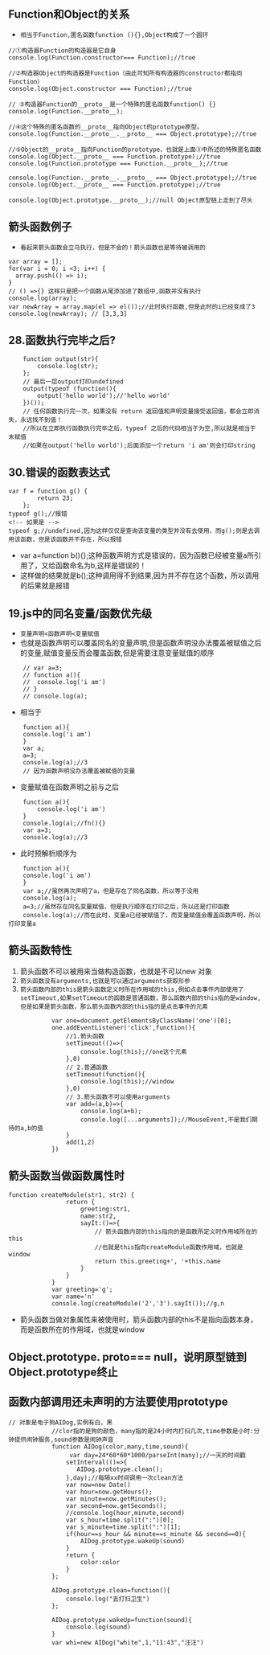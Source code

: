 ## Function和Object的关系
* `相当于Function,匿名函数function (){},Object构成了一个圆环`
```
//①构造器Function的构造器是它自身
console.log(Function.constructor=== Function);//true

//②构造器Object的构造器是Function（由此可知所有构造器的constructor都指向Function）
console.log(Object.constructor === Function);//true

// ③构造器Function的__proto__是一个特殊的匿名函数function() {}
console.log(Function.__proto__);

//④这个特殊的匿名函数的__proto__指向Object的prototype原型。
console.log(Function.__proto__.__proto__ === Object.prototype);//true

//⑤Object的__proto__指向Function的prototype，也就是上面③中所述的特殊匿名函数
console.log(Object.__proto__ === Function.prototype);//true
console.log(Function.prototype === Function.__proto__);//true

console.log(Function.__proto__.__proto__ === Object.prototype);//true
console.log(Object.__proto__ === Function.prototype);//true

console.log(Object.prototype.__proto__);//null Object原型链上走到了尽头

```

## 箭头函数例子
* `看起来箭头函数会立马执行，但是不会的！箭头函数也是等待被调用的`
```
var array = [];
for(var i = 0; i <3; i++) {
  array.push(() => i);
}
// () =>{} 这样只是把一个函数从尾添加进了数组中,函数并没有执行
console.log(array); 
var newArray = array.map(el => el());//此时执行函数,但是此时的i已经变成了3
console.log(newArray); // [3,3,3]
```

## 28.函数执行完毕之后?
```
	function output(str){
		console.log(str);
	};
	// 最后一层output打印undefined
	output(typeof (function(){
		output('hello world');//'hello world'
	})());
	// 任何函数执行完一次，如果没有 return 返回值和声明变量接受返回值，都会立即消失，永远找不到值！
	//所以在立即执行函数执行完毕之后，typeof 之后的代码相当于为空,所以就是相当于未赋值
	//如果在output('hello world');后面添加一个return 'i am'则会打印string
```

## 30.错误的函数表达式
```
var f = function g() {
        return 23;
    };
typeof g();//报错
<!-- 如果是 -->
typeof g;//undefined,因为这样仅仅是查询该变量的类型并没有去使用，而g();则是去调用该函数，但是该函数并不存在，所以报错
```
* var a=function b(){};这种函数声明方式是错误的，因为函数已经被变量a所引用了，又给函数命名为b,这样是错误的！
* 这样做的结果就是b();这种调用得不到结果,因为并不存在这个函数，所以调用的后果就是报错

## 19.js中的同名变量/函数优先级
* `变量声明<函数声明<变量赋值`
* 也就是函数声明可以覆盖同名的变量声明,但是函数声明没办法覆盖被赋值之后的变量,赋值变量反而会覆盖函数,但是需要注意变量赋值的顺序
```
	// var a=3;
	// function a(){
	// 	console.log('i am')
	// }
	// console.log(a);
```
* 相当于
```
	function a(){
	console.log('i am')
	}
	var a;
	a=3;
	console.log(a);//3
	// 因为函数声明没办法覆盖被赋值的变量
```
* 变量赋值在函数声明之前与之后		
```
	function a(){
		console.log('i am')
	}
	console.log(a);//fn(){}
	var a=3;
	console.log(a);//3
```
* 此时预解析顺序为
```
	function a(){
	console.log('i am')
	} 
	var a;//虽然再次声明了a，但是存在了同名函数，所以等于没用
	console.log(a);
	a=3;//虽然存在同名变量赋值，但是执行顺序在打印之后，所以还是打印函数
	console.log(a);//而在此时，变量a已经被赋值了，而变量赋值会覆盖函数声明，所以打印变量a
```


## 箭头函数特性
1. 箭头函数不可以被用来当做构造函数，也就是不可以new 对象
2. `箭头函数没有arguments,也就是可以通过arguments获取形参`
3. `箭头函数内部的this是箭头函数定义时所在作用域的this,例如点击事件内部使用了setTimeout,如果setTimeout的函数是普通函数，那么函数内部的this指的是window,但是如果是箭头函数，那么箭头函数内部的this指的是点击事件的元素`
```
			var one=document.getElementsByClassName('one')[0];
			one.addEventListener('click',function(){
				//1.箭头函数
				setTimeout(()=>{
					console.log(this);//one这个元素
				},0)
				// 2.普通函数
				setTimeout(function(){
					console.log(this);//window
				},0)
				// 3.箭头函数不可以使用arguments
				var add=(a,b)=>{
					console.log(a+b);
					console.log([...arguments]);//MouseEvent,不是我们期待的a,b的值
				}
				add(1,2)
			})
```

## 箭头函数当做函数属性时
```
function createModule(str1, str2) {
			    return {
			        greeting:str1,
			        name:str2,
			        sayIt:()=>{
			            // 箭头函数内部的this指向的是函数所定义时作用域所在的this
			            //也就是this指向createModule函数作用域，也就是window
			            return this.greeting+', '+this.name
			        }
			    }
			}
			var greeting='g';
			var name='n'
			console.log(createModule('2','3').sayIt());//g,n
```
* 箭头函数当做对象属性来被使用时，箭头函数内部的this不是指向函数本身，而是函数所在的作用域，也就是window

## Object.prototype. __proto__=== null，说明原型链到Object.prototype终止

## 函数内部调用还未声明的方法要使用prototype
```
// 对象是电子狗AIDog,实例有白，黑
			//clor指的是狗的颜色，many指的是24小时内打扫几次,time参数是小时:分钟提供闹钟服务,sound参数是闹钟声音
			function AIDog(color,many,time,sound){
				 var day=24*60*60*1000/parseInt(many);//一天的时间戳
				setInterval(()=>{
				   AIDog.prototype.clean();
				},day);//每隔xx时间调用一次clean方法
				var now=new Date()
				var hour=now.getHours();
				var minute=now.getMinutes();
				var second=now.getSeconds();
				//console.log(hour,minute,second)
				var s_hour=time.split(":")[0];
				var s_minute=time.split(":")[1];
				if(hour==s_hour && minute==s_minute && second==0){
					AIDog.prototype.wakeUp(sound)
				}
				return {
					color:color
				}
			};
			
			AIDog.prototype.clean=function(){
				console.log("去打扫卫生")
			};
			
			AIDog.prototype.wakeUp=function(sound){
				console.log(sound)
			}
			var whi=new AIDog("white",1,"11:43","汪汪")
```
